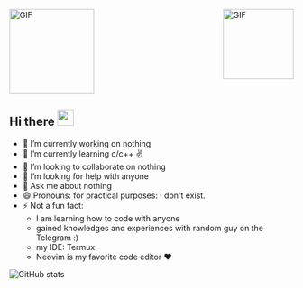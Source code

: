 <br>
<img align="center" alt="GIF" height="150px" src="https://dl.dropbox.com/s/gnbhr4ntoyna4hh/chikka.gif"/>
<img align="right" alt="GIF" height="125px" src="https://i.giphy.com/media/LMt9638dO8dftAjtco/200.webp" />

## Hi there <img src="https://github.com/TheDudeThatCode/TheDudeThatCode/blob/master/Assets/Hi.gif" width="29px">
- 🔭 I’m currently working on nothing
- 🌱 I’m currently learning c/c++ ✌️
- 👯 I’m looking to collaborate on nothing
- 🤔 I’m looking for help with anyone
- 💬 Ask me about nothing
- 😄 Pronouns: for practical purposes: I don't exist.
- ⚡ Not a fun fact: 
   * I am learning how to code with anyone
   * gained knowledges and experiences with random guy on the Telegram :)
   * my IDE: Termux
   * Neovim is my favorite code editor ❤️

![GitHub stats](https://github-readme-stats.vercel.app/api?username=annzc&count_private=true&show_icons=true&include_all_commits=true&theme=material-palenight)
